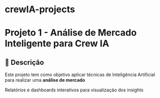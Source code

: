 # crewIA-projects
# Projeto 1 - Análise de Mercado Inteligente para Crew IA

## 📖 Descrição

Este projeto tem como objetivo aplicar técnicas de Inteligência Artificial para realizar uma **análise de mercado** 


 Relatórios e dashboards interativos para visualização dos insights

